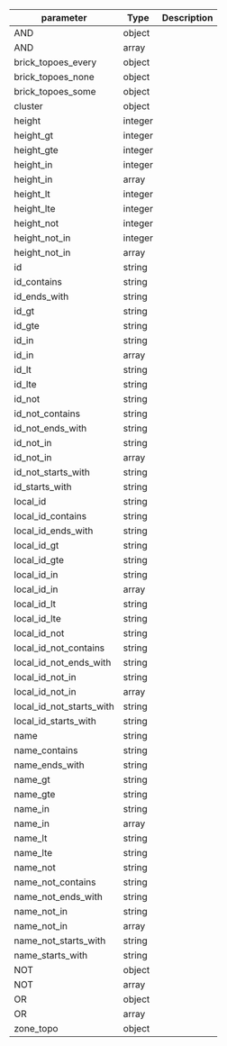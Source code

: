 | parameter | Type | Description |
| ----------- | ----------- |----------- |
| AND  |  object  |    |
| AND  |  array  |    |
| brick_topoes_every  |  object  |    |
| brick_topoes_none  |  object  |    |
| brick_topoes_some  |  object  |    |
| cluster  |  object  |    |
| height  |  integer  |    |
| height_gt  |  integer  |    |
| height_gte  |  integer  |    |
| height_in  |  integer  |    |
| height_in  |  array  |    |
| height_lt  |  integer  |    |
| height_lte  |  integer  |    |
| height_not  |  integer  |    |
| height_not_in  |  integer  |    |
| height_not_in  |  array  |    |
| id  |  string  |    |
| id_contains  |  string  |    |
| id_ends_with  |  string  |    |
| id_gt  |  string  |    |
| id_gte  |  string  |    |
| id_in  |  string  |    |
| id_in  |  array  |    |
| id_lt  |  string  |    |
| id_lte  |  string  |    |
| id_not  |  string  |    |
| id_not_contains  |  string  |    |
| id_not_ends_with  |  string  |    |
| id_not_in  |  string  |    |
| id_not_in  |  array  |    |
| id_not_starts_with  |  string  |    |
| id_starts_with  |  string  |    |
| local_id  |  string  |    |
| local_id_contains  |  string  |    |
| local_id_ends_with  |  string  |    |
| local_id_gt  |  string  |    |
| local_id_gte  |  string  |    |
| local_id_in  |  string  |    |
| local_id_in  |  array  |    |
| local_id_lt  |  string  |    |
| local_id_lte  |  string  |    |
| local_id_not  |  string  |    |
| local_id_not_contains  |  string  |    |
| local_id_not_ends_with  |  string  |    |
| local_id_not_in  |  string  |    |
| local_id_not_in  |  array  |    |
| local_id_not_starts_with  |  string  |    |
| local_id_starts_with  |  string  |    |
| name  |  string  |    |
| name_contains  |  string  |    |
| name_ends_with  |  string  |    |
| name_gt  |  string  |    |
| name_gte  |  string  |    |
| name_in  |  string  |    |
| name_in  |  array  |    |
| name_lt  |  string  |    |
| name_lte  |  string  |    |
| name_not  |  string  |    |
| name_not_contains  |  string  |    |
| name_not_ends_with  |  string  |    |
| name_not_in  |  string  |    |
| name_not_in  |  array  |    |
| name_not_starts_with  |  string  |    |
| name_starts_with  |  string  |    |
| NOT  |  object  |    |
| NOT  |  array  |    |
| OR  |  object  |    |
| OR  |  array  |    |
| zone_topo  |  object  |    |